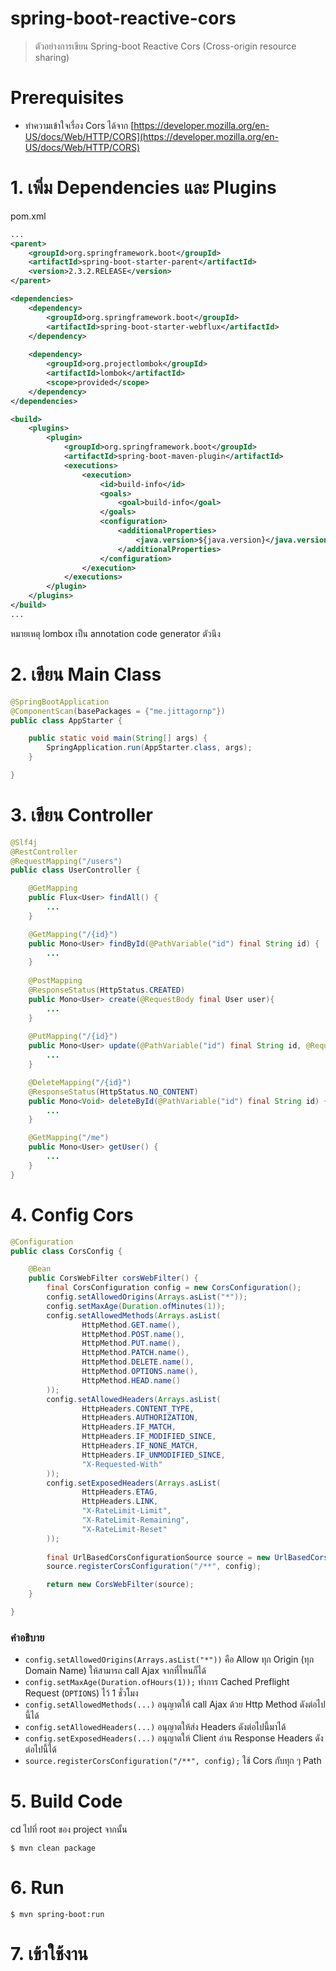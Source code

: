 # spring-boot-reactive-cors

> ตัวอย่างการเขียน Spring-boot Reactive Cors (Cross-origin resource sharing)

# Prerequisites

- ทำความเข้าใจเรื่อง Cors ได้จาก [https://developer.mozilla.org/en-US/docs/Web/HTTP/CORS](https://developer.mozilla.org/en-US/docs/Web/HTTP/CORS)

# 1. เพิ่ม Dependencies และ Plugins

pom.xml 
``` xml
...
<parent>
    <groupId>org.springframework.boot</groupId>
    <artifactId>spring-boot-starter-parent</artifactId>
    <version>2.3.2.RELEASE</version>
</parent>

<dependencies>
    <dependency>
        <groupId>org.springframework.boot</groupId>
        <artifactId>spring-boot-starter-webflux</artifactId>
    </dependency>
    
    <dependency>
        <groupId>org.projectlombok</groupId>
        <artifactId>lombok</artifactId>
        <scope>provided</scope>
    </dependency>
</dependencies>

<build>
    <plugins>
        <plugin>
            <groupId>org.springframework.boot</groupId>
            <artifactId>spring-boot-maven-plugin</artifactId>
            <executions>        
                <execution>            
                    <id>build-info</id>            
                    <goals>                
                        <goal>build-info</goal>            
                    </goals>        
                    <configuration>                
                        <additionalProperties>                    
                            <java.version>${java.version}</java.version>                                   
                        </additionalProperties>            
                    </configuration>        
                </execution>    
            </executions>
        </plugin>
    </plugins>
</build>
...
```

หมายเหตุ lombox เป็น annotation code generator ตัวนึง

# 2. เขียน Main Class 

``` java
@SpringBootApplication
@ComponentScan(basePackages = {"me.jittagornp"})
public class AppStarter {

    public static void main(String[] args) {
        SpringApplication.run(AppStarter.class, args);
    }

}
```

# 3. เขียน Controller
``` java
@Slf4j
@RestController
@RequestMapping("/users")
public class UserController {

    @GetMapping
    public Flux<User> findAll() {
        ...
    }

    @GetMapping("/{id}")
    public Mono<User> findById(@PathVariable("id") final String id) {
        ...
    }
    
    @PostMapping
    @ResponseStatus(HttpStatus.CREATED)
    public Mono<User> create(@RequestBody final User user){
        ...
    }
    
    @PutMapping("/{id}")
    public Mono<User> update(@PathVariable("id") final String id, @RequestBody final User user){
        ...
    }

    @DeleteMapping("/{id}")
    @ResponseStatus(HttpStatus.NO_CONTENT)
    public Mono<Void> deleteById(@PathVariable("id") final String id) {
        ...
    }

    @GetMapping("/me")
    public Mono<User> getUser() {
        ...
    }
}
```
# 4. Config Cors

```java
@Configuration
public class CorsConfig {

    @Bean
    public CorsWebFilter corsWebFilter() {
        final CorsConfiguration config = new CorsConfiguration();
        config.setAllowedOrigins(Arrays.asList("*"));
        config.setMaxAge(Duration.ofMinutes(1));
        config.setAllowedMethods(Arrays.asList(
                HttpMethod.GET.name(),
                HttpMethod.POST.name(),
                HttpMethod.PUT.name(),
                HttpMethod.PATCH.name(),
                HttpMethod.DELETE.name(),
                HttpMethod.OPTIONS.name(),
                HttpMethod.HEAD.name()
        ));
        config.setAllowedHeaders(Arrays.asList(
                HttpHeaders.CONTENT_TYPE,
                HttpHeaders.AUTHORIZATION,
                HttpHeaders.IF_MATCH,
                HttpHeaders.IF_MODIFIED_SINCE,
                HttpHeaders.IF_NONE_MATCH,
                HttpHeaders.IF_UNMODIFIED_SINCE,
                "X-Requested-With"
        ));
        config.setExposedHeaders(Arrays.asList(
                HttpHeaders.ETAG,
                HttpHeaders.LINK,
                "X-RateLimit-Limit",
                "X-RateLimit-Remaining",
                "X-RateLimit-Reset"
        ));
        
        final UrlBasedCorsConfigurationSource source = new UrlBasedCorsConfigurationSource();
        source.registerCorsConfiguration("/**", config);

        return new CorsWebFilter(source);
    }

}
```

### คำอธิบาย

- `config.setAllowedOrigins(Arrays.asList("*"))` คือ Allow ทุก Origin (ทุก Domain Name) ให้สามารถ call Ajax จากที่ไหนก็ได้ 
- `config.setMaxAge(Duration.ofHours(1));` ทำการ Cached Preflight Request (`OPTIONS`) ไว้ 1 ชั่วโมง  
- `config.setAllowedMethods(...)` อนุญาตให้ call Ajax ด้วย Http Method ดังต่อไปนี้ได้
- `config.setAllowedHeaders(...)` อนุญาตให้ส่ง Headers ดังต่อไปนี้มาได้ 
- `config.setExposedHeaders(...)` อนุญาตให้ Client อ่าน Response Headers ดังต่อไปนี้ได้ 
- `source.registerCorsConfiguration("/**", config);` ใช้ Cors กับทุก ๆ Path 

# 5. Build Code
cd ไปที่ root ของ project จากนั้น  
``` shell 
$ mvn clean package
```

# 6. Run 
``` shell 
$ mvn spring-boot:run
```

# 7. เข้าใช้งาน

